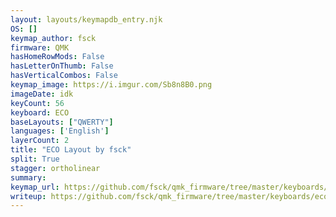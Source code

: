 ```yaml
---
layout: layouts/keymapdb_entry.njk
OS: []
keymap_author: fsck
firmware: QMK
hasHomeRowMods: False
hasLetterOnThumb: False
hasVerticalCombos: False
keymap_image: https://i.imgur.com/Sb8n8B0.png
imageDate: idk
keyCount: 56
keyboard: ECO
baseLayouts: ["QWERTY"]
languages: ['English']
layerCount: 2
title: "ECO Layout by fsck"
split: True
stagger: ortholinear
summary: 
keymap_url: https://github.com/fsck/qmk_firmware/tree/master/keyboards/eco/keymaps/fsck
writeup: https://github.com/fsck/qmk_firmware/tree/master/keyboards/eco/keymaps/fsck/readme.md
---
```

